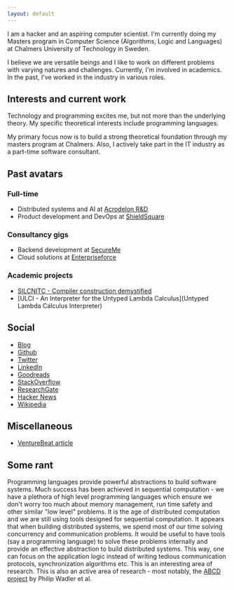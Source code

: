 ```yaml
---
layout: default
---
```


I am a hacker and an aspiring computer scientist. I'm currently doing my Masters program in Computer Science (Algorithms, Logic and Languages) at Chalmers University of Technology in Sweden. 

I believe we are versatile beings and I like to work on different problems with varying natures and challenges. Currently, I'm involved in academics. In the past, I've worked in the industry in various roles.

## Interests and current work

Technology and programming excites me, but not more than the underlying theory. My specific theoretical interests include programming languages.

My primary focus now is to build a strong theoretical foundation through my masters program at Chalmers. Also, I actively take part in the IT industry as a part-time software consultant.

## Past avatars

### Full-time

* Distributed systems and AI at [Acrodelon R&D](http://acrodelon.com)
* Product development and DevOps at [ShieldSquare](https://www.shieldsquare.com)

### Consultancy gigs
* Backend development at [SecureMe](http://securemedevices.com/index.html)
* Cloud solutions at [Enterpriseforce](http://enterpriseforce.in/)

### Academic projects

* [SILCNITC - Compiler construction demystified](http://silcnitc.github.io/about.html)
* [ULCI - An Interpreter for the Untyped Lambda Calculus](Untyped Lambda Calculus Interpreter)
 
## Social

* [Blog](http://blog.nachivpn.me/)
* [Github](https://github.com/nachivpn)
* [Twitter](https://twitter.com/nachivpn)
* [LinkedIn](https://www.linkedin.com/in/nachivpn)
* [Goodreads](https://www.goodreads.com/user/show/45403127-nachi)
* [StackOverflow](http://stackoverflow.com/users/3928699/nachi)
* [ResearchGate](https://www.researchgate.net/profile/Nachiappan_Vpn/info)
* [Hacker News](https://news.ycombinator.com/user?id=nachivpn)
* [Wikipedia](https://en.wikipedia.org/wiki/Special:Contributions/Nachivpn)

## Miscellaneous

* [VentureBeat article](http://venturebeat.com/2014/12/24/googles-no-captcha-recaptchas-may-not-be-as-bot-proof-as-we-thought)

## Some rant

Programming languages provide powerful abstractions to build software systems. Much success has been achieved in sequential computation - we have a plethora of high level programming languages which ensure we don't worry too much about memory management, run time safety and other similar "low level" problems. It is the age of distributed computation and we are still using tools designed for sequential computation. It appears that when building distributed systems, we spend most of our time solving concurrency and communication problems. It would be useful to have tools (say a programming language) to solve these problems internally and provide an effective abstraction to build distributed systems. This way, one can focus on the application logic instead of writing tedious communication protocols, synchronization algorithms etc. This is an interesting area of research. This is also an active area of research - most notably, the [ABCD project](http://groups.inf.ed.ac.uk/abcd) by Philip Wadler et al.
